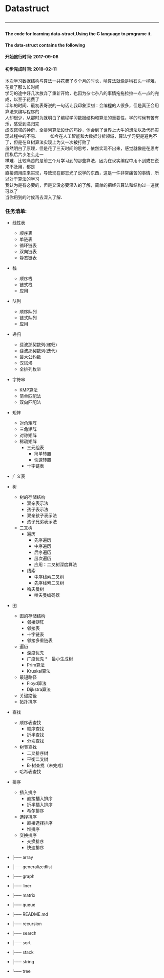 # Datastruct<hr>

#### The code for learning data-struct,Using the C language to programe it.   
#### The data-struct contains the following   

#### 开始旅行时间: 2017-09-08   
#### 初步完成时间: 2018-02-11	    

本次学习数据结构与算法一共花费了６个月的时长，啃算法就像是啃石头一样难，花费了那么长时间    
学习的途中好几次放弃了重新开始，也因为杂七杂八的事情拖拖拉拉一点一点的完成，以至于花费了     
半年的时间．最初表哥说的一句话让我印象深刻：会编程的人很多，但是真正会用算法来编写程序的   
人却很少，从那时为就明白了编程学习数据结构和算法的重要性，学的时候有苦有乐，感受到递归完   
成汉诺塔的神奇，全排列算法设计的巧妙，体会到了世界上大牛的想法以及代码实现过程中的不易.　　　
如今在人工智能和大数据分析领域，算法学习更是避免不了，但是在Ｂ树算法实现上为又一次被打败了     
虽然明白了原理，但是花了三天时间的思考，依然实现不出来，感觉就像是在思考围棋后六步怎么走一      
样难．比较痛苦的是前三个月学习到的那些算法，因为在现实编程中用不到或在说来不及用，都是   
直接调用库来实现，导致现在都忘光了说学的东西，这是一件非常痛苦的事情．所以对于算法的学习     
我认为是有必要的，但是又没必要深入的了解，简单的把经典算法和结构过一遍就可以了   
当你用到的时候再去深入了解．   

###  任务清单:

* 线性表
	* 顺序表
	* 单链表
	* 循环链表
	* 双向链表
	* 静态链表
* 栈
	* 顺序栈
	* 链式栈
	* 应用
* 队列
	* 顺序队列
	* 链式队列
	* 应用
* 递归
	* 斐波那契数列(递归)
	* 斐波那契数列(迭代)
	* 最大公约数
	* 汉诺塔
	* 全排列枚举
	
* 字符串
	* KMP算法
	* 简单匹配法
	* 双向匹配法
* 矩阵
	* 对角矩阵
	* 三角矩阵
	* 对称矩阵
	* 稀疏矩阵
		* 三元组表
			* 简单转置
			* 快速转置
		* 十字链表
* 广义表
* 树
	* 树的存储结构
		* 双亲表示法
		* 孩子表示法
		* 双亲孩子表示法
		* 孩子兄弟表示法
	* 二叉树
		* 遍历
			* 先序遍历
			* 中序遍历
			* 后序遍历
			* 层次遍历
			* 应用：二叉树深度算法
		* 线索
			* 中序线索二叉树
			* 先序线索二叉树
		* 哈夫曼树
			* 哈夫曼编码器
* 图
	* 图的存储结构
		* 邻接矩阵
		* 邻接表
		* 十字链表
		* 邻接多重链表
	* 遍历
		* 深度优先
		* 广度优先
	*　最小生成树
		* Prim算法
		* Kruskal算法
	* 最短路径
		* Floyd算法
		* Dijkstra算法
	* 关键路径
	* 拓扑排序
* 查找
	* 顺序表查找
		* 顺序查找
		* 折半查找
		* 分块查找
	* 树表查找
		* 二叉排序树
		* 平衡二叉树
		* B-树查找（未完成）
	* 哈希表查找
* 排序
	* 插入排序
		* 直接插入排序
		* 折半插入排序
		* 希尔排序
	* 选择排序
		* 直接选择排序
		* 堆排序
	* 交换排序
		* 交换排序
		* 快速排序
	

*  ├── array
*  ├── generalizedlist
*  ├── graph
*  ├── liner
*  ├── matrix
*  ├── queue
*  ├── README.md
*  ├── recursion
*  ├── search
*  ├── sort
*  ├── stack
*  ├── string
*  └── tree

